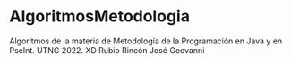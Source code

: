 # AlgoritmosMetodologia
 Algoritmos de la materia de Metodología de la Programación en Java y en PseInt. UTNG 2022.
 XD
Rubio Rincón José Geovanni
